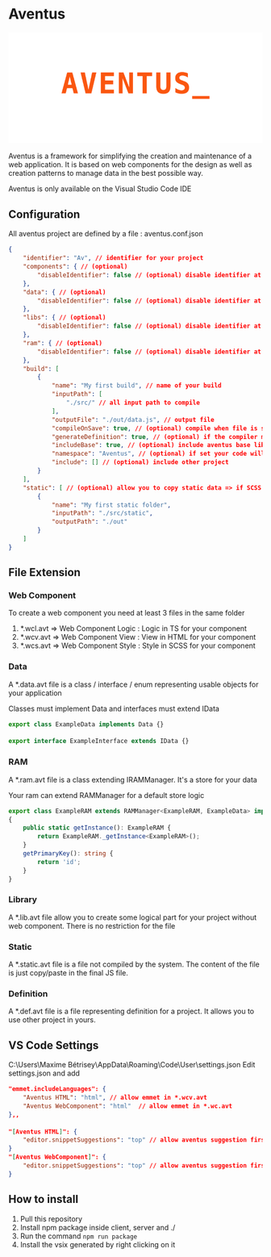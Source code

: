 # Aventus

![Aventus logo](icons/aventus.gif "Aventus")

Aventus is a framework for simplifying the creation and maintenance of a web application. It is based on web components for the design as well as creation patterns to manage data in the best possible way.

Aventus is only available on the Visual Studio Code IDE

## Configuration

All aventus project are defined by a file : aventus.conf.json

```json
{  
    "identifier": "Av", // identifier for your project
    "components": { // (optional)
        "disableIdentifier": false // (optional) disable identifier at the beginning of web components
    },
    "data": { // (optional)
        "disableIdentifier": false // (optional) disable identifier at the beginning of data
    },
    "libs": { // (optional)
        "disableIdentifier": false // (optional) disable identifier at the beginning of libraries
    },
    "ram": { // (optional)
        "disableIdentifier": false // (optional) disable identifier at the beginning of ram
    },
    "build": [
        {
            "name": "My first build", // name of your build
            "inputPath": [
                "./src/" // all input path to compile
            ],
            "outputFile": "./out/data.js", // output file
            "compileOnSave": true, // (optional) compile when file is saved
            "generateDefinition": true, // (optional) if the compiler must generate definition to import your project
            "includeBase": true, // (optional) include aventus base lib
            "namespace": "Aventus", // (optional) if set your code will be reachable under $namespace.YourClass
            "include": [] // (optional) include other project
        }
    ],
    "static": [ // (optional) allow you to copy static data => if SCSS => transform into CSS
        {
            "name": "My first static folder",
            "inputPath": "./src/static",
            "outputPath": "./out"
        }
    ]
}
```

## File Extension

### Web Component

To create a web component you need at least 3 files in the same folder

1. *.wcl.avt => Web Component Logic : Logic in TS for your component
2. *.wcv.avt => Web Component View : View in HTML for your component
3. *.wcs.avt => Web Component Style : Style in SCSS for your component

### Data

A *.data.avt file is a class / interface / enum representing usable objects for your application

Classes must implement Data and interfaces must extend IData

```ts
export class ExampleData implements Data {}

export interface ExampleInterface extends IData {}
```

### RAM

A *.ram.avt file is a class extending IRAMManager. It's a store for your data

Your ram can extend RAMManager for a default store logic

```ts
export class ExampleRAM extends RAMManager<ExampleRAM, ExampleData> implements IRAMManager 
{
    public static getInstance(): ExampleRAM {
        return ExampleRAM._getInstance<ExampleRAM>();
    }
    getPrimaryKey(): string {
        return 'id';
    }
}
```

### Library

A *.lib.avt file allow you to create some logical part for your project without web component. There is no restriction for the file

### Static

A *.static.avt file is a file not compiled by the system. The content of the file is just copy/paste in the final JS file.

### Definition

A *.def.avt file is a file representing definition for a project. It allows you to use other project in yours.

## VS Code Settings 
C:\Users\Maxime Bétrisey\AppData\Roaming\Code\User\settings.json
Edit settings.json and add

```json
"emmet.includeLanguages": {
    "Aventus HTML": "html", // allow emmet in *.wcv.avt
    "Aventus WebComponent": "html"  // allow emmet in *.wc.avt
},,

"[Aventus HTML]": {
    "editor.snippetSuggestions": "top" // allow aventus suggestion first
}
"[Aventus WebComponent]": {
    "editor.snippetSuggestions": "top" // allow aventus suggestion first
}
```

## How to install

1. Pull this repository
2. Install npm package inside client, server and ./
3. Run the command `npm run package`
4. Install the vsix generated by right clicking on it
